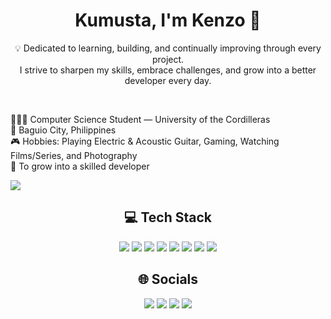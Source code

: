<h1 align = "center">Kumusta, I'm Kenzo 👋</h1>

<p align = "center">
  💡 Dedicated to learning, building, and continually improving through every project.<br>
  I strive to sharpen my skills, embrace challenges, and grow into a better developer every day.  
</p>  
</br>
 <p>
  🧑🏼‍🎓 Computer Science Student — University of the Cordilleras <br>
  📍 Baguio City, Philippines <br> 
  🎮 Hobbies: Playing Electric & Acoustic Guitar, Gaming, Watching Films/Series, and Photography <br>  
  🎯 To grow into a skilled developer <br>
</p>  
  <img src="https://github-readme-stats.vercel.app/api?username=cksumalinog&theme=neon&hide_border=false&include_all_commits=true&count_private=true" />

<h2 align="center">💻 Tech Stack</h2>
<p align="center">
  <img src="https://img.shields.io/badge/html5-%23E34F26.svg?style=flat-square&logo=html5&logoColor=white">
  <img src="https://img.shields.io/badge/java-%23ED8B00.svg?style=flat-square&logo=openjdk&logoColor=white">
  <img src="https://img.shields.io/badge/css3-%231572B6.svg?style=flat-square&logo=css3&logoColor=white">
  <img src="https://img.shields.io/badge/javascript-%23323330.svg?style=flat-square&logo=javascript&logoColor=%23F7DF1E">
  <img src="https://img.shields.io/badge/figma-%23F24E1E.svg?style=flat-square&logo=figma&logoColor=white">
  <img src="https://img.shields.io/badge/git-%23F05033.svg?style=flat-square&logo=git&logoColor=white">
  <img src="https://img.shields.io/badge/github-%23121011.svg?style=flat-square&logo=github&logoColor=white">
  <img src="https://img.shields.io/badge/Canva-%2300C4CC.svg?style=flat-square&logo=Canva&logoColor=white">
</p>

<h2 align="center">🌐 Socials</h2>
<p align="center">
  <a href="https://facebook.com/okenzow"><img src="https://img.shields.io/badge/Facebook-%231877F2.svg?logo=Facebook&logoColor=white"></a>
  <a href="https://instagram.com/ok_enz"><img src="https://img.shields.io/badge/Instagram-%23E4405F.svg?logo=Instagram&logoColor=white"></a>
  <a href="https://linkedin.com/in/clarence-kenzo-sumalinog-894130320"><img src="https://img.shields.io/badge/LinkedIn-%230077B5.svg?logo=linkedin&logoColor=white"></a>
  <a href="mailto:clarencekenzosumalinog@gmail.com"><img src="https://img.shields.io/badge/Email-D14836?logo=gmail&logoColor=white"></a>
</p>
